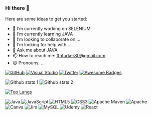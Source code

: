 ### Hi there 👋


Here are some ideas to get you started:

- 🔭 I’m currently working on SELENIUM
- 🌱 I’m currently learning JAVA
- 👯 I’m looking to collaborate on ...
- 🤔 I’m looking for help with ...
- 💬 Ask me about JAVA
- 📫 How to reach me: fthturker80@gmail.com
- 😄 Pronouns: ...


[![GitHub](https://badgen.net/badge/icon/github?icon=github&label)](https://github.com)
[![Visual Studio](https://badgen.net/badge/icon/visualstudio?icon=visualstudio&label)](https://visualstudio.microsoft.com)
[![Twitter](https://badgen.net/badge/icon/twitter?icon=twitter&label)](https://twitter.com)
[![Awesome Badges](https://img.shields.io/badge/badges-awesome-green.svg)](https://github.com/Naereen/badges)


![Github stats 1](https://github-readme-stats.vercel.app/api?username=fthturker&show_icons=true&theme=gradient) 
![Github stats 2](https://github-readme-stats.vercel.app/api?username=fthturker&show_icons=true&theme=radical)

[![Top Langs](https://github-readme-stats.vercel.app/api/top-langs/?username=fthturker&layout=compact)](https://github.com/anuraghazra/github-readme-stats)


![Java](https://img.shields.io/badge/java-%23ED8B00.svg?style=for-the-badge&logo=java&logoColor=white) ![JavaScript](https://img.shields.io/badge/javascript-%23323330.svg?style=for-the-badge&logo=javascript&logoColor=%23F7DF1E) ![HTML5](https://img.shields.io/badge/html5-%23E34F26.svg?style=for-the-badge&logo=html5&logoColor=white) ![CSS3](https://img.shields.io/badge/css3-%231572B6.svg?style=for-the-badge&logo=css3&logoColor=white) ![Apache Maven](https://img.shields.io/badge/Apache%20Maven-C71A36?style=for-the-badge&logo=Apache%20Maven&logoColor=white) ![Apache](https://img.shields.io/badge/apache-%23D42029.svg?style=for-the-badge&logo=apache&logoColor=white) ![Canva](https://img.shields.io/badge/Canva-%2300C4CC.svg?style=for-the-badge&logo=Canva&logoColor=white) ![Jira](https://img.shields.io/badge/jira-%230A0FFF.svg?style=for-the-badge&logo=jira&logoColor=white) ![MySQL](https://img.shields.io/badge/mysql-%2300f.svg?style=for-the-badge&logo=mysql&logoColor=white) ![Udemy](https://img.shields.io/badge/Udemy-A435F0?style=for-the-badge&logo=Udemy&logoColor=white) ![React](https://img.shields.io/badge/react-%2320232a.svg?style=for-the-badge&logo=react&logoColor=%2361DAFB) 
